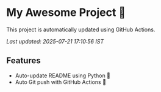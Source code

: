 # My Awesome Project 🚀

This project is automatically updated using GitHub Actions.

_Last updated: 2025-07-21 17:10:56 IST_

## Features
- Auto-update README using Python 🐍
- Auto Git push with GitHub Actions 🤖
